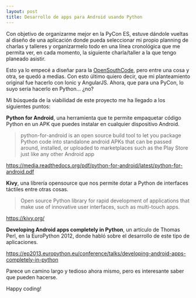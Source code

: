 ```yaml
---
layout: post
title: Desarrollo de apps para Android usando Python
---
```


Con objetivo de organizarme mejor en la PyCon ES, estuve dándole vueltas al diseño de una aplicación donde pueda seleccionar mi propio planning de charlas y talleres y organizarmelo todo en una línea cronológica que me permita ver, en cada momento, la siguiente charla/taller a la que tengo planeado asistir.

Esto ya lo empecé a diseñar para la [OpenSouthCode](http://juanjosalvador.es/2016/05/08/Experiencia-OpenSouthCode/), pero entre una cosa y otra, se quedó a medias. Con esto último quiero decir, que mi planteamiento original fue hacerlo con Ionic y AngularJS. Ahora, que para una PyCon, lo suyo sería hacerlo en Python... ¿no?

Mi búsqueda de la viabilidad de este proyecto me ha llegado a los siguientes puntos:

**Python for Android**, una herramienta que te permite empaquetar código Python en un APK que puedes instalar en cualquier dispositivo Android.

>python-for-android is an open source build tool to let you package Python code into standalone android APKs that can be passed around, installed, or uploaded to marketplaces such as the Play Store just like any other Android app

https://media.readthedocs.org/pdf/python-for-android/latest/python-for-android.pdf

**Kivy**, una librería opensource que nos permite dotar a Python de interfaces táctiles entre otras cosas.

>Open source Python library for rapid development of applications
that make use of innovative user interfaces, such as multi-touch apps. 

https://kivy.org/

**Developing Android apps completely in Python**, un artículo de Thomas Perl, en la EuroPython 2012, donde habló sobre el desarrollo de este tipo de aplicaciones.

https://ep2013.europython.eu/conference/talks/developing-android-apps-completely-in-python

Parece un camino largo y tedioso ahora mismo, pero es interesante saber que pueden hacerse.

Happy coding!
